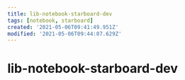 ```yaml
---
title: lib-notebook-starboard-dev
tags: [notebook, starboard]
created: '2021-05-06T09:41:49.951Z'
modified: '2021-05-06T09:44:07.629Z'
---
```


# lib-notebook-starboard-dev


